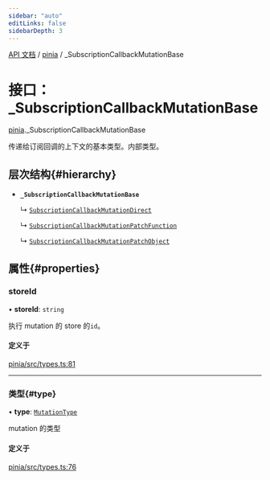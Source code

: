 ```yaml
---
sidebar: "auto"
editLinks: false
sidebarDepth: 3
---
```


[API 文档](../index.md) / [pinia](../modules/pinia.md) / \_SubscriptionCallbackMutationBase

# 接口：\_SubscriptionCallbackMutationBase

[pinia](../modules/pinia.md)._SubscriptionCallbackMutationBase

传递给订阅回调的上下文的基本类型。内部类型。

## 层次结构{#hierarchy}

- **`_SubscriptionCallbackMutationBase`**

  ↳ [`SubscriptionCallbackMutationDirect`](pinia.SubscriptionCallbackMutationDirect.md)

  ↳ [`SubscriptionCallbackMutationPatchFunction`](pinia.SubscriptionCallbackMutationPatchFunction.md)

  ↳ [`SubscriptionCallbackMutationPatchObject`](pinia.SubscriptionCallbackMutationPatchObject.md)

## 属性{#properties}

### storeId

• **storeId**: `string`

执行 mutation 的 store 的`id`。

#### 定义于

[pinia/src/types.ts:81](https://github.com/posva/pinia/blob/46c50b2/packages/pinia/src/types.ts#L81)

___

### 类型{#type}

• **type**: [`MutationType`](../enums/pinia.MutationType.md)

mutation 的类型

#### 定义于

[pinia/src/types.ts:76](https://github.com/posva/pinia/blob/46c50b2/packages/pinia/src/types.ts#L76)
